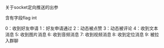 关于socket定向推送的出参  

含有字段flag int

0：收到好友申请
1：好友申请通过
2：动态被点赞
3：动态被评论
4：收到文本消息
5: 收到图片消息
6: 收到音频消息
7: 收到视频消息
8: 收到定位消息
9: 被拉入群聊
